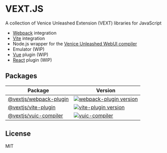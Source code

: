 # VEXT.JS

A collection of Venice Unleashed Extension (VEXT) libraries for JavaScript

- [Webpack](https://webpack.js.org/) integration
- [Vite](https://vitejs.dev/) integration
- Node.js wrapper for the [Venice Unleashed WebUI compiler](https://docs.veniceunleashed.net/modding/custom-ui/#compiling-a-webui-package)
- Emulator (WIP)
- [Vue](https://vuejs.org/) plugin (WIP)
- [React](https://reactjs.org/) plugin (WIP)

## Packages

| Package                                           | Version                                                                                                                                |
| ------------------------------------------------- | -------------------------------------------------------------------------------------------------------------------------------------- |
| [@vextjs/webpack-plugin](packages/webpack-plugin) | [![webpack-plugin version](https://img.shields.io/npm/v/@vextjs/webpack-plugin.svg)](https://npmjs.com/package/@vextjs/webpack-plugin) |
| [@vextjs/vite-plugin](packages/vite-plugin)       | [![vite-plugin version](https://img.shields.io/npm/v/@vextjs/vite-plugin.svg)](https://npmjs.com/package/@vextjs/vite-plugin)          |
| [@vextjs/vuic-compiler](packages/vuic-compiler)   | [![vuic-compiler](https://img.shields.io/npm/v/@vextjs/vuic-compiler.svg)](https://npmjs.com/package/@vextjs/vuic-compiler)            |

## License

MIT
